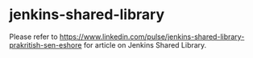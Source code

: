 # jenkins-shared-library
Please refer to https://www.linkedin.com/pulse/jenkins-shared-library-prakritish-sen-eshore for article on Jenkins Shared Library.
